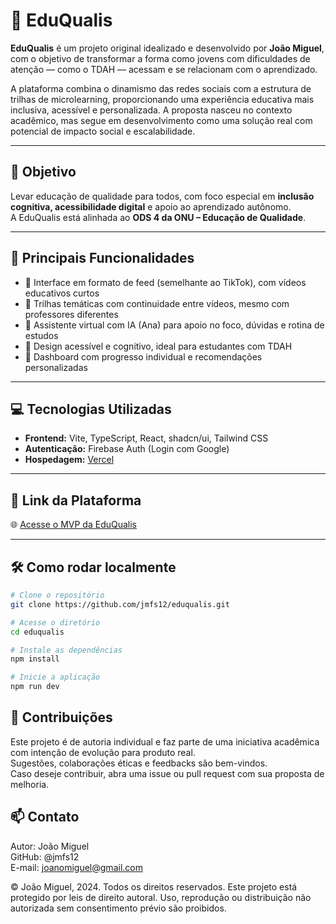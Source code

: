 # 🌱 EduQualis

**EduQualis** é um projeto original idealizado e desenvolvido por **João Miguel**, com o objetivo de transformar a forma como jovens com dificuldades de atenção — como o TDAH — acessam e se relacionam com o aprendizado.

A plataforma combina o dinamismo das redes sociais com a estrutura de trilhas de microlearning, proporcionando uma experiência educativa mais inclusiva, acessível e personalizada. A proposta nasceu no contexto acadêmico, mas segue em desenvolvimento como uma solução real com potencial de impacto social e escalabilidade.

---

## 🚀 Objetivo

Levar educação de qualidade para todos, com foco especial em **inclusão cognitiva, acessibilidade digital** e apoio ao aprendizado autônomo.  
A EduQualis está alinhada ao **ODS 4 da ONU – Educação de Qualidade**.

---

## 🧠 Principais Funcionalidades

- 📱 Interface em formato de feed (semelhante ao TikTok), com vídeos educativos curtos  
- 🧩 Trilhas temáticas com continuidade entre vídeos, mesmo com professores diferentes  
- 🤖 Assistente virtual com IA (Ana) para apoio no foco, dúvidas e rotina de estudos  
- 🧠 Design acessível e cognitivo, ideal para estudantes com TDAH  
- 🎯 Dashboard com progresso individual e recomendações personalizadas  

---

## 💻 Tecnologias Utilizadas

- **Frontend:** Vite, TypeScript, React, shadcn/ui, Tailwind CSS  
- **Autenticação:** Firebase Auth (Login com Google)  
- **Hospedagem:** [Vercel](https://vercel.com)  

---

## 🔗 Link da Plataforma

🌐 [Acesse o MVP da EduQualis](https://eduqualis.vercel.app)

---

## 🛠️ Como rodar localmente

```bash
# Clone o repositório
git clone https://github.com/jmfs12/eduqualis.git

# Acesse o diretório
cd eduqualis

# Instale as dependências
npm install

# Inicie a aplicação
npm run dev
```

## 🤝 Contribuições
Este projeto é de autoria individual e faz parte de uma iniciativa acadêmica com intenção de evolução para produto real.  
Sugestões, colaborações éticas e feedbacks são bem-vindos.  
Caso deseje contribuir, abra uma issue ou pull request com sua proposta de melhoria.

## 📫 Contato
Autor: João Miguel  
GitHub: @jmfs12  
E-mail: joanomiguel@gmail.com

© João Miguel, 2024. Todos os direitos reservados.
Este projeto está protegido por leis de direito autoral.
Uso, reprodução ou distribuição não autorizada sem consentimento prévio são proibidos.

